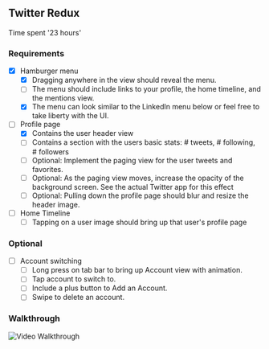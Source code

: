 
## Twitter Redux

Time spent '23 hours'

### Requirements

- [x] Hamburger menu
  - [x] Dragging anywhere in the view should reveal the menu.
  - [ ] The menu should include links to your profile, the home timeline, and the mentions view.
  - [x] The menu can look similar to the LinkedIn menu below or feel free to take liberty with the UI.
- [ ] Profile page
  - [x] Contains the user header view
  - [ ] Contains a section with the users basic stats: # tweets, # following, # followers
  - [ ] Optional: Implement the paging view for the user tweets and favorites.
  - [ ] Optional: As the paging view moves, increase the opacity of the background screen. See the actual Twitter app for this effect 
  - [ ] Optional: Pulling down the profile page should blur and resize the header image.
- [ ] Home Timeline
  - [ ] Tapping on a user image should bring up that user's profile page

### Optional
- [ ] Account switching
  - [ ] Long press on tab bar to bring up Account view with animation.
  - [ ] Tap account to switch to.
  - [ ] Include a plus button to Add an Account.
  - [ ] Swipe to delete an account.

### Walkthrough

![Video Walkthrough](Twitter_app_v2.gif)

